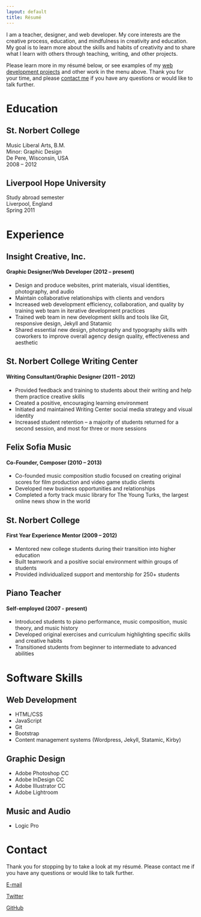 ```yaml
---
layout: default
title: Résumé
---
```


I am a teacher, designer, and web developer. My core interests are the creative process, education, and mindfulness in creativity and education. My goal is to learn more about the skills and habits of creativity and to share what I learn with others through teaching, writing, and other projects.

Please learn more in my résumé below, or see examples of my [web development projects](/projects) and other work in the menu above. Thank you for your time, and please [contact me](#contact) if you have any questions or would like to talk further.

# Education

## St. Norbert College

Music Liberal Arts, B.M.  
Minor: Graphic Design  
De Pere, Wisconsin, USA  
2008 – 2012

## Liverpool Hope University

Study abroad semester  
Liverpool, England  
Spring 2011

# Experience

## Insight Creative, Inc.

#### Graphic Designer/Web Developer (2012 – present)

* Design and produce websites, print materials, visual identities, photography, and audio
* Maintain collaborative relationships with clients and vendors
* Increased web development efficiency, collaboration, and quality by training web team in iterative development practices
* Trained web team in new development skills and tools like Git, responsive design, Jekyll and Statamic
* Shared essential new design, photography and typography skills with coworkers to improve overall agency design quality, effectiveness and aesthetic

## St. Norbert College Writing Center

#### Writing Consultant/Graphic Designer (2011 – 2012)

* Provided feedback and training to students about their writing and help them practice creative skills
* Created a positive, encouraging learning environment 
* Initiated and maintained Writing Center social media strategy and visual identity
* Increased student retention – a majority of students returned for a second session, and most for three or more sessions

## Felix Sofia Music

#### Co-Founder, Composer (2010 – 2013)

* Co-founded music composition studio focused on creating original scores for film production and video game studio clients
* Developed new business opportunities and relationships
* Completed a forty track music library for The Young Turks, the largest online news show in the world

## St. Norbert College

#### First Year Experience Mentor (2009 – 2012)

* Mentored new college students during their transition into higher education
* Built teamwork and a positive social environment within groups of students
* Provided individualized support and mentorship for 250+ students

## Piano Teacher

#### Self-employed (2007 - present)

* Introduced students to piano performance, music composition, music theory, and music history
* Developed original exercises and curriculum highlighting specific skills and creative habits
* Transitioned students from beginner to intermediate to advanced abilities

# Software Skills

## Web Development

* HTML/CSS
* JavaScript
* Git
* Bootstrap
* Content management systems (Wordpress, Jekyll, Statamic, Kirby)

## Graphic Design

* Adobe Photoshop CC
* Adobe InDesign CC
* Adobe Illustrator CC
* Adobe Lightroom

## Music and Audio

* Logic Pro

# Contact

Thank you for stopping by to take a look at my résumé. Please contact me if you have any questions or would like to talk further.

[<i class="fa fa-envelope"></i> E-mail](mailto:kevin.mcgillivray@me.com)  

[<i class="fa fa-twitter"></i> Twitter](http://twitter.com/kev_mcg)  

[<i class="fa fa-github-alt"></i> GitHub](http://github.com/kmcgillivray)